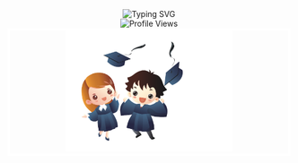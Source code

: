 <!--hello message-->
<div align="center">
  <img src="https://readme-typing-svg.herokuapp.com?font=Fira+Code&size=30&duration=3000&pause=1000&color=0c8a69&center=true&vCenter=true&width=600&lines=Hi%2C+I'm+Nuwan+Akalanka+%F0%9F%91%8B;Welcome+to+my+GitHub+Profile!" alt="Typing SVG" />
</div>

<!--profile views-->
<div align="center">
  <img src="https://komarev.com/ghpvc/?username=nuwan123-png&label=Profile%20Views&color=6A5ACD&style=for-the-badge" alt="Profile Views">
</div>

<!--hero img-->
<div align="center" style="border:4px solid #fff;">
  <img src="https://github.com/nuwan123-png/nuwan123-png/blob/3294550e66454d6f06dc3c81330ea8500ae09545/pngegg.png" alt="Profile Image" style="width:60%;">
</div>

